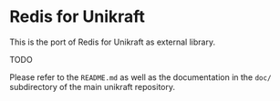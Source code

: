 Redis for Unikraft
=============================

This is the port of Redis for Unikraft as external library.

TODO

Please refer to the `README.md` as well as the documentation in the `doc/`
subdirectory of the main unikraft repository.
